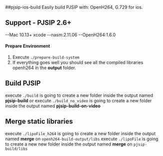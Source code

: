 ##pjsip-ios-build
Easily build PJSIP with: OpenH264,  G.729 for ios.

## Support - PJSIP 2.6+
--Mac 10.13+ xcode
--nasm:2.11.06
--OpenH264:1.6.0

#### Prepare Environment
1. Execute `./prepare-build-system`
2. If everything goes well you should see all the compiled libraries openh264 in the <b>output</b> folder.

## Build PJSIP
execute `./build` is going to create a new folder inside the output named <b>pjsip-build</b>
or execute `./build_no_video` is going to create a new folder inside the output named <b>pjsip-build-on-video</b> 

## Merge static libraries
execute `./lipoFile_h264` is going to create a new folder inside the output named <b>merge</b> on `openh264-build-output/libs`
execute `./lipoFile` is going to create a new new folder inside the output named <b>merge</b> on `pjsip-build/libs`
